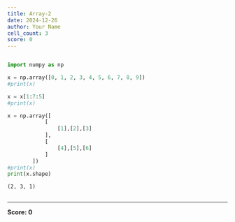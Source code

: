 ```yaml
---
title: Array-2
date: 2024-12-26
author: Your Name
cell_count: 3
score: 0
---
```


```python

```


```python
import numpy as np

x = np.array([0, 1, 2, 3, 4, 5, 6, 7, 8, 9])
#print(x)

x = x[1:7:5]
#print(x)

x = np.array([
            [
                [1],[2],[3]
            ], 
            [
                [4],[5],[6]
            ]
        ])
#print(x)
print(x.shape)
```

    (2, 3, 1)



```python

```


---
**Score: 0**